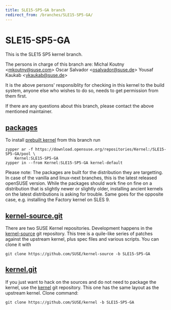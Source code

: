 ```yaml
---
title: SLE15-SP5-GA branch
redirect_from: /branches/SLE15-SP5-GA/
---
```

# SLE15-SP5-GA
This is the SLE15 SP5 kernel branch.

The persons in charge of this branch are:
Michal Koutny <[mkoutny@suse.com](mailto:mkoutny@suse.com?subject=SLE15-SP5-GA%20branch)>
Oscar Salvador <[osalvador@suse.de](mailto:osalvador@suse.de?subject=SLE15-SP5-GA%20branch)>
Yousaf Kaukab <[ykaukab@suse.de](mailto:ykaukab@suse.de?subject=SLE15-SP5-GA%20branch)>

It is the above persons' responsiblity for checking in this kernel to
the build system, anyone else who wishes to do so, needs to get
permission from them first.

If there are any questions about this branch, please contact the above
mentioned maintainer.


## [packages](https://download.opensuse.org/repositories/Kernel:/SLE15-SP5-GA)
To install
[prebuilt kernel](https://download.opensuse.org/repositories/Kernel:/SLE15-SP5-GA)
from this branch run

```
zypper ar -f https://download.opensuse.org/repositories/Kernel:/SLE15-SP5-GA/pool \
    Kernel:SLE15-SP5-GA
zypper in --from Kernel:SLE15-SP5-GA kernel-default
```

Please note: The packages are built for the distribution they are
targetting. In case of the vanilla and linux-next branches, this is the
latest released openSUSE version. While the packages should work fine on
fine on a distribution that is slightly newer or slightly older,
installing ancient kernels on the latest distributions is asking for
trouble. Same goes for the opposite case, e.g. installing the Factory
kernel on SLES 9.

## [kernel-source.git](https://github.com/SUSE/kernel-source/tree/SLE15-SP5-GA)
There are two SUSE Kernel repositories. Development happens in the
[kernel-source](https://github.com/SUSE/kernel-source/tree/SLE15-SP5-GA)
git repository. This tree is a quile-like series of patches against the
upstream kernel, plus spec files and various scripts. You can clone it
with

```
git clone https://github.com/SUSE/kernel-source -b SLE15-SP5-GA
```

## [kernel.git](https://github.com/SUSE/kernel/tree/SLE15-SP5-GA)
If you just want to hack on the sources and do not need to package the
kernel, use the [kernel](https://github.com/SUSE/kernel/tree/SLE15-SP5-GA)
git repository. This one has the same layout as the upstream kernel. Clone
command:

```
git clone https://github.com/SUSE/kernel -b SLE15-SP5-GA
```


